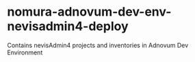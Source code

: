# nomura-adnovum-dev-env-nevisadmin4-deploy
Contains nevisAdmin4 projects and inventories in Adnovum Dev Environment
